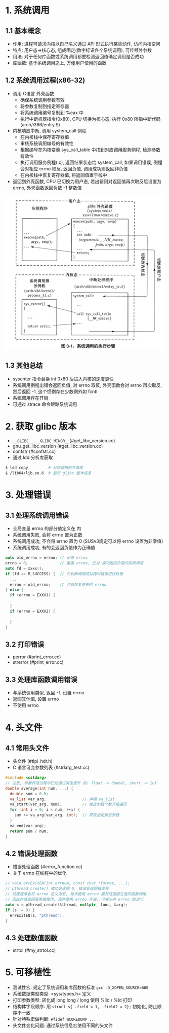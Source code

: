 # 1. 系统调用
## 1.1 基本概念
- 作用: 进程可请求内核以自己名义通过 API 形式执行某些动作, 访问内核空间
- 特点: 用户态->核心态, 组成固定(数字标识各个系统调用), 可传额外参数
- 用法: 对于任何库函数或系统调用都要检测返回值确定调用是否成功
- 库函数: 基于系统调用之上, 方便用户使用的函数

## 1.2 系统调用过程(x86-32)
- 调用 C语言 外壳函数
  - 确保系统调用参数有效
  - 将参数复制到指定寄存器
  - 将系统调用编号复制到 %eax 中
  - 执行中断机器指令(0x80), CPU 切换为核心态, 执行 0x80 所指中断代码(arch/i386/entry.S)
- 内核响应中断, 调用 system_call 例程
  - 在内核栈中保存寄存器值
  - 审核系统调用编号的有效性
  - 根据编号在内核变量 sys_call_table 中找到对应调用服务例程, 检测参数有效性
  - 执行调用服务例程(.c), 返回结果状态给 system_call, 如果调用错误, 例程会对相应 errno 取反, 返回负值, 调用成功则返回非负值
  - 在内核栈中恢复寄存器值, 将返回值置于栈中
- 返回到外壳函数, CPU 已切换为用户态, 若出错则对返回值再次取反后设置为 errno, 外壳函数返回负数 -1 整数值

![](./image/process_of_system_call.png)

## 1.3 其他总结
- sysenter 指令替换 int 0x80 后进入内核的速度更快
- 系统调用例程出错会返回负值, 对 errno 取反, 外壳函数会对 errno 再次取反, 然后返回 -1, 这个惯例存在少数例外如 fcntl
- 系统调用存在开销 
- 可通过 strace 命令跟踪系统调用

# 2. 获取 glibc 版本
- `__GLIBC__.__GLIBC_MINOR__`(#get_libc_version.cc)
- gnu_get_libc_version       (#get_libc_version.cc)
- confstr                    (#confstr.cc)
- 通过 ldd 分析库获取
```bash
$ ldd copy         # 分析调用的共享库
$ /lib64/lib.so.6  # 显示 glibc 版本信息
```

# 3. 处理错误
## 3.1 处理系统调用错误
- 全局变量 errno 的部分值定义在 <cerrno> 内
- 系统调用失败, 会将 errno 置为正数
- 系统调用成功, 不会将 errno 置为 0 (SUSv3规定可以将 errno 设置为非零值)
- 系统调用成功, 有的会返回负值作为正确值
```c++
auto old_errno = errno; // 记录 errno
errno = 0;              // 重置 errno, 应对 成功返回负值的系统调用
auto fd = xxxx();
if (fd == M_SUCCESS) {  // 先判断调用成功再对错误进行处理
  ...
  errno = old_errno;    // 注意恢复原先的 errno
} else {
  if (errno = EXXX1) {
    
  }
  if (errno = EXXX2) {
    
  }
}
```

## 3.2 打印错误
- perror   (#print_error.cc)
- strerror (#print_error.cc)

## 3.3 处理库函数调用错误
- 与系统调用类似, 返回 -1, 设置 errno
- 返回其他值, 设置 errno
- 不使用 errno

# 4. 头文件
## 4.1 常用头文件
- 头文件 (#tlpi_hdr.h)
- C 语言可变参数列表 (#stdarg_test.cc)
```c
#include <cstdarg>
// 注意, 参数传递过程中已经通过类型提升 如: float -> doubel, short -> int
double average(int num, ...) {
  double sum = 0.0;
  va_list var_arg;                // 声明 va_list
  va_start(var_arg, num);         // 给定参数个数开始遍历
  for (int i = 0; i < num; ++i) {
    sum += va_arg(var_arg, int);  // 获取指定类型参数
  }
  va_end(var_arg);
  return sum / num;
}
```

## 4.2 错误处理函数
- 错误处理函数 (#error_function.cc)
- 关于 errno 在线程中的优化
```c++
// void errExitEN(int errnum, const char *format, ...); 
// pthread_create() 成功会返回 0, 错误会返回错误号
// 线程程序会将 errno 定义为宏, 每次使用 errno 展开成返回左值的函数调用
// 因此存储返回值再做操作, 而非使用 errno 存储, 可减少对 errno 的访问
auto s = pthread_create(&thread, nullptr, func, &arg);
if (s != 0) {
  errExitEN(s, "pthread");
}
```

## 4.3 处理数值函数
- strtol (#my_strtol.cc)

# 5. 可移植性
- 测试性宏: 规定了系统调用和库函数的标准 `gcc -D_XOPEN_SOURCE=600`
- 系统数据类型类型: <sys/types.h> 定义
- 打印参数类型: 转化成 long long / long 使用 %lld / %ld 打印
- 结构体字段顺序: 用 `struct s{ .field = 1, .field2 = 2};` 初始化, 防止顺序不一致
- 针对特殊宏做判断: `#fidef WCOREDUMP ...`
- 头文件变化问题: 通过系统信息宏使用不同的头文件